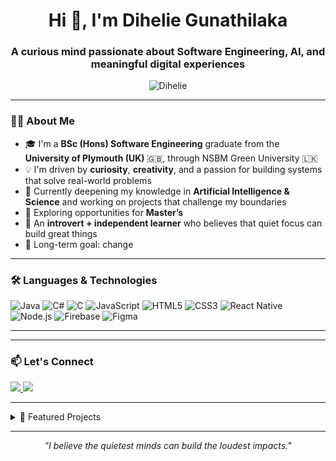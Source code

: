 <h1 align="center">Hi 👋, I'm Dihelie Gunathilaka</h1>
<h3 align="center">A curious mind passionate about Software Engineering, AI, and meaningful digital experiences</h3>

<p align="center">
  <img src="https://komarev.com/ghpvc/?username=Dihelie&label=Profile%20views&color=0e75b6&style=flat" alt="Dihelie" />
</p>

---

### 👩‍💻 About Me

- 🎓 I'm a **BSc (Hons) Software Engineering** graduate from the **University of Plymouth (UK)** 🇬🇧, through NSBM Green University 🇱🇰  
- 💡 I'm driven by **curiosity**, **creativity**, and a passion for building systems that solve real-world problems  
- 🤖 Currently deepening my knowledge in **Artificial Intelligence & Science** and working on projects that challenge my boundaries  
- 🌱 Exploring opportunities for **Master’s**   
- 🧠 An **introvert + independent learner** who believes that quiet focus can build great things  
- 🎯 Long-term goal: change

---

### 🛠️ Languages & Technologies

![Java](https://img.shields.io/badge/Java-ED8B00?style=flat&logo=java&logoColor=white)
![C#](https://img.shields.io/badge/C%23-239120?style=flat&logo=c-sharp&logoColor=white)
![C](https://img.shields.io/badge/C-00599C?style=flat&logo=c&logoColor=white)
![JavaScript](https://img.shields.io/badge/JavaScript-F7DF1E?style=flat&logo=javascript&logoColor=black)
![HTML5](https://img.shields.io/badge/HTML5-E34F26?style=flat&logo=html5&logoColor=white)
![CSS3](https://img.shields.io/badge/CSS3-1572B6?style=flat&logo=css3&logoColor=white)
![React Native](https://img.shields.io/badge/React_Native-20232A?style=flat&logo=react&logoColor=61DAFB)
![Node.js](https://img.shields.io/badge/Node.js-339933?style=flat&logo=node.js&logoColor=white)
![Firebase](https://img.shields.io/badge/Firebase-ffca28?style=flat&logo=firebase&logoColor=black)
![Figma](https://img.shields.io/badge/Figma-F24E1E?style=flat&logo=figma&logoColor=white)

---
<!--
---
### 📊 GitHub Stats

<p align="center">
  <img src="https://github-readme-stats.vercel.app/api?username=Dihelie&show_icons=true&theme=radical" alt="Dihelie's GitHub Stats" />
  <br/>
  <img src="https://github-readme-stats.vercel.app/api/top-langs/?username=Dihelie&layout=compact&theme=radical" alt="Top Languages" />
</p>

---

### 🏆 GitHub Trophies

<p align="center">
  <img src="https://github-profile-trophy.vercel.app/?username=Dihelie&theme=darkhub&margin-w=10&margin-h=10" alt="trophies" />
</p>
-->
---

### 📫 Let's Connect

<p>
  <a href="mailto:diheliegunathilaka@gmail.com">
    <img src="https://img.shields.io/badge/Email-D14836?style=flat&logo=gmail&logoColor=white" />
  </a>
  <a href="https://www.linkedin.com/in/diheliegunathilaka/">
    <img src="https://img.shields.io/badge/LinkedIn-blue?style=flat&logo=linkedin&logoColor=white" />
  </a>
</p>


---

<details>
  <summary>📁 Featured Projects</summary>

- 🚜 **RapidB's** – An agricultural platform connecting farmers, buyers & transporters
- 🩺 **CareNow** – A web application for a doctor-patient portal for appointment handling
- 🧠 **NN User Authentication Model** – A basic NN for user authentication using biometric data
- 📚 **EduLink** – A mobile application connecting students and teachers
- 🛍️ E-commerce Web Application
- 🍀 AI + Biology Concepts (Upcoming) – Exploring cross-domain innovation  

</details>

---

<p align="center">
  <i>"I believe the quietest minds can build the loudest impacts."</i>
</p>

